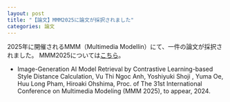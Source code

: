 ```yaml
---
layout: post
title: "【論文】MMM2025に論文が採択されました"
categories: 論文
---
```


2025年に開催されるMMM（Multimedia Modellin）にて、一件の論文が採択されました。
MMM2025については[こちら](https://mmm2025.net/)。

- Image-Generation AI Model Retrieval by Contrastive Learning-based Style Distance Calculation, Vu Thi Ngoc Anh, Yoshiyuki Shoji , Yuma Oe, Huu Long Pham, Hiroaki Ohshima, Proc. of The 31st International Conference on Multimedia Modeling (MMM 2025), to appear, 2024.